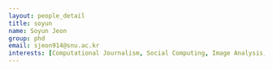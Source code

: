 ```yaml
---
layout: people_detail
title: soyun
name: Soyun Jeon
group: phd
email: sjeon914@snu.ac.kr
interests: [Computational Journalism, Social Computing, Image Analysis, Privacy Protection]
---
```

